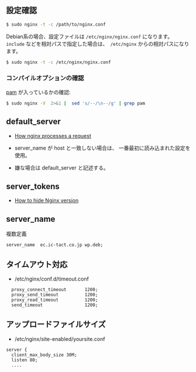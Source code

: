 ## 設定確認


~~~bash
$ sudo nginx -t -c /path/to/nginx.conf
~~~

Debian系の場合、設定ファイルは `/etc/nginx/nginx.conf` になります。
`include` などを相対パスで指定した場合は、　`/etc/nginx` からの相対パスになります。

~~~bash
$ sudo nginx -t -c /etc/nginx/nginx.conf
~~~

### コンパイルオプションの確認

[pam](nginx.auth.pam.md) が入っているかの確認:

~~~bash
$ sudo nginx -V  2>&1 |  sed 's/--/\n--/g' | grep pam
~~~

## default_server

- [How nginx processes a request](http://nginx.org/en/docs/http/request_processing.html)

- server_name が host と一致しない場合は、 一番最初に読み込まれた設定を使用。
- 嫌な場合は default_server と記述する。

## server_tokens

- [How to hide Nginx version](https://www.scalescale.com/tips/nginx/how-to-hide-nginx-version/)


## server_name

複数定義

~~~
server_name  ec.ic-tact.co.jp wp.deb;
~~~


## タイムアウト対応

- /etc/nginx/conf.d/timeout.conf

~~~
  proxy_connect_timeout       1200;
  proxy_send_timeout          1200;
  proxy_read_timeout          1200;
  send_timeout                1200;
~~~

## アップロードファイルサイズ

- /etc/nginx/site-enabled/yoursite.conf

~~~
server {
  client_max_body_size 30M;
  listen 80;
  ....
~~~
